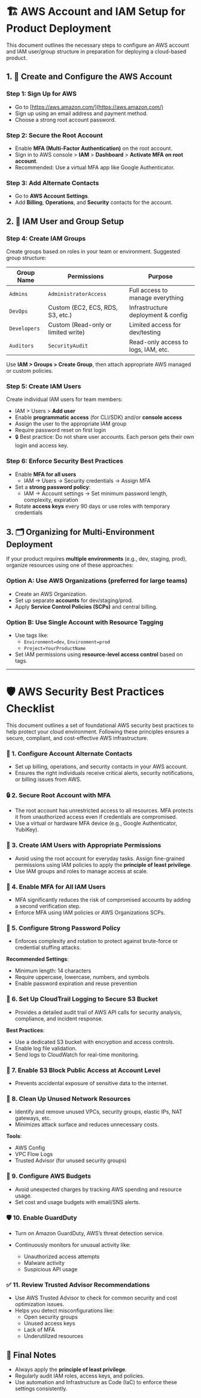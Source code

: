 # 🏗️ AWS Account and IAM Setup for Product Deployment

This document outlines the necessary steps to configure an AWS account and IAM user/group structure in preparation for deploying a cloud-based product.

## 1. 🔐 Create and Configure the AWS Account

### Step 1: Sign Up for AWS
- Go to [https://aws.amazon.com/](https://aws.amazon.com/)
- Sign up using an email address and payment method.
- Choose a strong root account password.

### Step 2: Secure the Root Account
- Enable **MFA (Multi-Factor Authentication)** on the root account.
- Sign in to AWS console > **IAM** > **Dashboard** > **Activate MFA on root account**.
- Recommended: Use a virtual MFA app like Google Authenticator.

### Step 3: Add Alternate Contacts
- Go to **AWS Account Settings**.
- Add **Billing**, **Operations**, and **Security** contacts for the account.

## 2. 👤 IAM User and Group Setup

### Step 4: Create IAM Groups

Create groups based on roles in your team or environment. Suggested group structure:

| Group Name       | Permissions                    | Purpose                            |
|------------------|--------------------------------|-------------------------------------|
| `Admins`         | `AdministratorAccess`          | Full access to manage everything    |
| `DevOps`         | Custom (EC2, ECS, RDS, S3, etc.) | Infrastructure deployment & config |
| `Developers`     | Custom (Read-only or limited write) | Limited access for dev/testing    |
| `Auditors`       | `SecurityAudit`                | Read-only access to logs, IAM, etc. |

Use **IAM > Groups > Create Group**, then attach appropriate AWS managed or custom policies.


### Step 5: Create IAM Users

Create individual IAM users for team members:

- IAM > Users > **Add user**
- Enable **programmatic access** (for CLI/SDK) and/or **console access**
- Assign the user to the appropriate IAM group
- Require password reset on first login
- 🔒 Best practice: Do not share user accounts. Each person gets their own login and access key.


### Step 6: Enforce Security Best Practices

- Enable **MFA for all users**
  - IAM → Users → Security credentials → Assign MFA
- Set a **strong password policy**:
  - IAM → Account settings → Set minimum password length, complexity, expiration
- Rotate **access keys** every 90 days or use roles with temporary credentials

## 3. 🗂️ Organizing for Multi-Environment Deployment

If your product requires **multiple environments** (e.g., dev, staging, prod), organize resources using one of these approaches:

### Option A: Use AWS Organizations (preferred for large teams)
- Create an AWS Organization.
- Set up separate **accounts** for dev/staging/prod.
- Apply **Service Control Policies (SCPs)** and central billing.

### Option B: Use Single Account with Resource Tagging
- Use tags like:
  - `Environment=dev`, `Environment=prod`
  - `Project=YourProductName`
- Set IAM permissions using **resource-level access control** based on tags.

---

# 🛡️ AWS Security Best Practices Checklist

This document outlines a set of foundational AWS security best practices to help protect your cloud environment. Following these principles ensures a secure, compliant, and cost-effective AWS infrastructure.


### 🔐 1. Configure Account Alternate Contacts

- Set up billing, operations, and security contacts in your AWS account.
- Ensures the right individuals receive critical alerts, security notifications, or billing issues from AWS.

### 🔒 2. Secure Root Account with MFA

- The root account has unrestricted access to all resources. MFA protects it from unauthorized access even if credentials are compromised.
- Use a virtual or hardware MFA device (e.g., Google Authenticator, YubiKey).


### 👤 3. Create IAM Users with Appropriate Permissions

- Avoid using the root account for everyday tasks. Assign fine-grained permissions using IAM policies to apply the **principle of least privilege**.
- Use IAM groups and roles to manage access at scale.


### 🔐 4. Enable MFA for All IAM Users

- MFA significantly reduces the risk of compromised accounts by adding a second verification step.
- Enforce MFA using IAM policies or AWS Organizations SCPs.


### 🔑 5. Configure Strong Password Policy

- Enforces complexity and rotation to protect against brute-force or credential stuffing attacks.

**Recommended Settings**:
- Minimum length: 14 characters
- Require uppercase, lowercase, numbers, and symbols
- Enable password expiration and reuse prevention

### 📜 6. Set Up CloudTrail Logging to Secure S3 Bucket

- Provides a detailed audit trail of AWS API calls for security analysis, compliance, and incident response.

**Best Practices**:
- Use a dedicated S3 bucket with encryption and access controls.
- Enable log file validation.
- Send logs to CloudWatch for real-time monitoring.


### 🚫 7. Enable S3 Block Public Access at Account Level

- Prevents accidental exposure of sensitive data to the internet.


### 🧹 8. Clean Up Unused Network Resources

- Identify and remove unused VPCs, security groups, elastic IPs, NAT gateways, etc.
- Minimizes attack surface and reduces unnecessary costs.

**Tools**:
- AWS Config
- VPC Flow Logs
- Trusted Advisor (for unused security groups)



### 💸 9. Configure AWS Budgets

- Avoid unexpected charges by tracking AWS spending and resource usage.
- Set cost and usage budgets with email/SNS alerts.


### 🛡️ 10. Enable GuardDuty

- Turn on Amazon GuardDuty, AWS’s threat detection service.

- Continuously monitors for unusual activity like:
  - Unauthorized access attempts
  - Malware activity
  - Suspicious API usage


### ✅ 11. Review Trusted Advisor Recommendations

- Use AWS Trusted Advisor to check for common security and cost optimization issues.
- Helps you detect misconfigurations like:
  - Open security groups
  - Unused access keys
  - Lack of MFA
  - Underutilized resources


## 📌 Final Notes

- Always apply the **principle of least privilege**.
- Regularly audit IAM roles, access keys, and policies.
- Use automation and Infrastructure as Code (IaC) to enforce these settings consistently.


